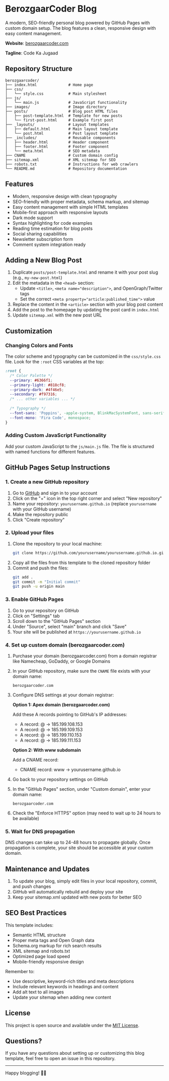# BerozgaarCoder Blog

A modern, SEO-friendly personal blog powered by GitHub Pages with custom domain setup. The blog features a clean, responsive design with easy content management.

**Website**: [berozgaarcoder.com](https://berozgaarcoder.com)

**Tagline**: Code Ka Jugaad

## Repository Structure

```
berozgaarcoder/
├── index.html              # Home page
├── css/
│   └── style.css           # Main stylesheet
├── js/
│   └── main.js             # JavaScript functionality
├── images/                 # Image directory
├── posts/                  # Blog post HTML files
│   ├── post-template.html  # Template for new posts
│   └── first-post.html     # Example first post
├── _layouts/               # Layout templates 
│   ├── default.html        # Main layout template
│   └── post.html           # Post layout template
├── _includes/              # Reusable components
│   ├── header.html         # Header component
│   ├── footer.html         # Footer component
│   └── meta.html           # SEO metadata
├── CNAME                   # Custom domain config
├── sitemap.xml             # XML sitemap for SEO
├── robots.txt              # Instructions for web crawlers
└── README.md               # Repository documentation
```

## Features

- Modern, responsive design with clean typography
- SEO-friendly with proper metadata, schema markup, and sitemap
- Easy content management with simple HTML templates
- Mobile-first approach with responsive layouts
- Dark mode support
- Syntax highlighting for code examples
- Reading time estimation for blog posts
- Social sharing capabilities
- Newsletter subscription form
- Comment system integration ready

## Adding a New Blog Post

1. Duplicate `posts/post-template.html` and rename it with your post slug (e.g., `my-new-post.html`)
2. Edit the metadata in the `<head>` section:
   - Update `<title>`, `<meta name="description">`, and OpenGraph/Twitter tags
   - Set the correct `<meta property="article:published_time">` value
3. Replace the content in the `<article>` section with your blog post content
4. Add the post to the homepage by updating the post card in `index.html`
5. Update `sitemap.xml` with the new post URL

## Customization

### Changing Colors and Fonts

The color scheme and typography can be customized in the `css/style.css` file. Look for the `:root` CSS variables at the top:

```css
:root {
  /* Color Palette */
  --primary: #6366f1;
  --primary-light: #818cf8;
  --primary-dark: #4f46e5;
  --secondary: #f97316;
  /* ... other variables ... */
  
  /* Typography */
  --font-sans: 'Poppins', -apple-system, BlinkMacSystemFont, sans-serif;
  --font-mono: 'Fira Code', monospace;
}
```

### Adding Custom JavaScript Functionality

Add your custom JavaScript to the `js/main.js` file. The file is structured with named functions for different features.

## GitHub Pages Setup Instructions

### 1. Create a new GitHub repository

1. Go to [GitHub](https://github.com) and sign in to your account
2. Click on the "+" icon in the top right corner and select "New repository"
3. Name your repository: `yourusername.github.io` (replace `yourusername` with your GitHub username)
4. Make the repository public
5. Click "Create repository"

### 2. Upload your files

1. Clone the repository to your local machine:
   ```bash
   git clone https://github.com/yourusername/yourusername.github.io.git
   ```
2. Copy all the files from this template to the cloned repository folder
3. Commit and push the files:
   ```bash
   git add .
   git commit -m "Initial commit"
   git push -u origin main
   ```

### 3. Enable GitHub Pages

1. Go to your repository on GitHub
2. Click on "Settings" tab
3. Scroll down to the "GitHub Pages" section
4. Under "Source", select "main" branch and click "Save"
5. Your site will be published at `https://yourusername.github.io`

### 4. Set up custom domain (berozgaarcoder.com)

1. Purchase your domain (berozgaarcoder.com) from a domain registrar like Namecheap, GoDaddy, or Google Domains
2. In your GitHub repository, make sure the `CNAME` file exists with your domain name:
   ```
   berozgaarcoder.com
   ```
3. Configure DNS settings at your domain registrar:

   **Option 1: Apex domain (berozgaarcoder.com)**
   
   Add these A records pointing to GitHub's IP addresses:
   - A record: @ → 185.199.108.153
   - A record: @ → 185.199.109.153
   - A record: @ → 185.199.110.153
   - A record: @ → 185.199.111.153
   
   **Option 2: With www subdomain**
   
   Add a CNAME record:
   - CNAME record: www → yourusername.github.io
   
4. Go back to your repository settings on GitHub
5. In the "GitHub Pages" section, under "Custom domain", enter your domain name:
   ```
   berozgaarcoder.com
   ```
6. Check the "Enforce HTTPS" option (may need to wait up to 24 hours to be available)

### 5. Wait for DNS propagation

DNS changes can take up to 24-48 hours to propagate globally. Once propagation is complete, your site should be accessible at your custom domain.

## Maintenance and Updates

1. To update your blog, simply edit files in your local repository, commit, and push changes
2. GitHub will automatically rebuild and deploy your site
3. Keep your sitemap.xml updated with new posts for better SEO

## SEO Best Practices

This template includes:
- Semantic HTML structure
- Proper meta tags and Open Graph data
- Schema.org markup for rich search results
- XML sitemap and robots.txt
- Optimized page load speed
- Mobile-friendly responsive design

Remember to:
- Use descriptive, keyword-rich titles and meta descriptions
- Include relevant keywords in headings and content
- Add alt text to all images
- Update your sitemap when adding new content

## License

This project is open source and available under the [MIT License](LICENSE).

## Questions?

If you have any questions about setting up or customizing this blog template, feel free to open an issue in this repository.

---

Happy blogging! 📝✨
